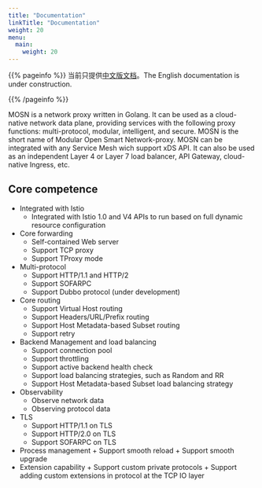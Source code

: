 ```yaml
---
title: "Documentation"
linkTitle: "Documentation"
weight: 20
menu:
  main:
    weight: 20
---
```


{{% pageinfo %}}
当前只提供<a href="/zh/docs">中文版文档</a>。The English documentation is under construction.

{{% /pageinfo %}}

MOSN is a network proxy written in Golang. It can be used as a cloud-native network data plane, providing services with the following proxy functions: multi-protocol, modular, intelligent, and secure. MOSN is the short name of Modular Open Smart Network-proxy. MOSN can be integrated with any Service Mesh wich support xDS API. It can also be used as an independent Layer 4 or Layer 7 load balancer, API Gateway, cloud-native Ingress, etc.

## Core competence

- Integrated with Istio
  - Integrated with Istio 1.0 and V4 APIs to run based on full dynamic resource configuration
- Core forwarding
  - Self-contained Web server
  - Support TCP proxy
  - Support TProxy mode
- Multi-protocol
  - Support HTTP/1.1 and HTTP/2
  - Support SOFARPC
  - Support Dubbo protocol (under development)
- Core routing
  - Support Virtual Host routing
  - Support Headers/URL/Prefix routing
  - Support Host Metadata-based Subset routing
  - Support retry
- Backend Management and load balancing
  - Support connection pool
  - Support throttling
  - Support active backend health check
  - Support load balancing strategies, such as Random and RR
  - Support Host Metadata-based Subset load balancing strategy
- Observability
  - Observe network data
  - Observing protocol data
- TLS
  - Support HTTP/1.1 on TLS
  - Support HTTP/2.0 on TLS
  - Support SOFARPC on TLS
- Process management   + Support smooth reload   + Support smooth upgrade
- Extension capability   + Support custom private protocols   + Support adding custom extensions in protocol at the TCP IO layer